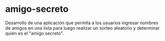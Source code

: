 # amigo-secreto
Desarrollo de una aplicación que permita a los usuarios ingresar nombres de amigos en una lista para luego realizar un sorteo aleatorio y determinar quién es el "amigo secreto".

